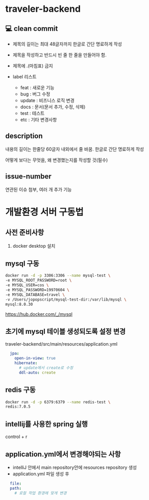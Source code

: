 # traveler-backend
## 💻 clean commit
- 제목의 길이는 최대 48글자까지 한글로 간단 명료하게 작성
- 제목을 작성하고 반드시 빈 줄 한 줄을 만들어야 함.
- 제목에 .(마침표) 금지

- label 리스트
  - feat : 새로운 기능
  - bug : 버그 수정
  - update : 비즈니스 로직 변경
  - docs : 문서(문서 추가, 수정, 삭제)
  - test : 테스트
  - etc : 기타 변경사항
  
## description

내용의 길이는 한줄당 60글자 내외에서 줄 바꿈. 한글로 간단 명료하게 작성

어떻게 보다는 무엇을, 왜 변경했는지를 작성할 것(필수)

## issue-number

연관된 이슈 첨부, 여러 개 추가 기능



# 개발환경 서버 구동법

## 사전 준비사항
1. docker desktop 설치

## mysql 구동
```bash
docker run -d -p 3306:3306 --name mysql-test \
-e MYSQL_ROOT_PASSWORD=root \
-e MYSQL_USER=cos \
-e MYSQL_PASSWORD=19970604 \
-e MYSQL_DATABASE=travel \
-v /Users/jopopscript/mysql-test-dir:/var/lib/mysql \
mysql:8.0.30
```
https://hub.docker.com/_/mysql

## 초기에 mysql 테이블 생성되도록 설정 변경
traveler-backend/src/main/resources/application.yml
```yml
  jpa:
    open-in-view: true
    hibernate:
      # update에서 create로 수정
      ddl-auto: create
```

## redis 구동
```bash
docker run -d -p 6379:6379 --name redis-test \
redis:7.0.5
```

## intellij를 사용한 spring 실행
control + r

## application.yml에서 변경해야되는 사항
- intelliJ 안에서 main repository안에 resources repository 생성
- application.yml 파일 생성 후 
```yml
  file:
  path: 
    # 로컬 작업 환경에 맞게 변경
```
